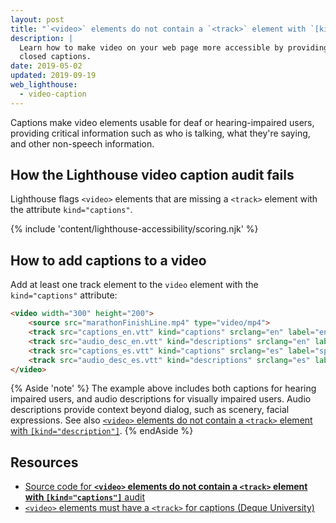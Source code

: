 ```yaml
---
layout: post
title: "`<video>` elements do not contain a `<track>` element with `[kind=\"captions\"]`"
description: |
  Learn how to make video on your web page more accessible by providing
  closed captions.
date: 2019-05-02
updated: 2019-09-19
web_lighthouse:
  - video-caption
---
```


Captions make video elements usable for deaf or hearing-impaired users,
providing critical information such as who is talking, what they're saying,
and other non-speech information.

## How the Lighthouse video caption audit fails

Lighthouse flags `<video>` elements that are missing a `<track>` element
with the attribute `kind="captions"`.

<!--
***Todo*** I tried very hard to get this audit to fail.
But no matter what, it seems to pass,
even with all sorts of errors.
See glitch: [meggin-accessibility-assets](https://glitch.com/edit/#!/meggin-accessibiity-assets-1).
Also worth mentioning that I ran accessibility audit
against the convert gifs to video codelab,
and the audit doesn't fail either.
We don't have the track info in the codelab,
which seems problematic as well.

<figure class="w-figure">
  <img class="w-screenshot" src="" alt="Lighthouse audit showing video element missing captions">
</figure>
-->

{% include 'content/lighthouse-accessibility/scoring.njk' %}

## How to add captions to a video

Add at least one track element to the `video` element
with the `kind="captions"` attribute:

```html
<video width="300" height="200">
    <source src="marathonFinishLine.mp4" type="video/mp4">
    <track src="captions_en.vtt" kind="captions" srclang="en" label="english_captions">
    <track src="audio_desc_en.vtt" kind="descriptions" srclang="en" label="english_description">
    <track src="captions_es.vtt" kind="captions" srclang="es" label="spanish_captions">
    <track src="audio_desc_es.vtt" kind="descriptions" srclang="es" label="spanish_description">
</video>
```

{% Aside 'note' %}
The example above includes both captions for hearing impaired users,
and audio descriptions for visually impaired users.
Audio descriptions provide context beyond dialog, such as scenery, facial expressions.
See also [`<video>` elements do not contain a `<track>` element with `[kind="description"]`](/video-description).
{% endAside %}

## Resources

- [Source code for **`<video>` elements do not contain a `<track>` element with `[kind="captions"]`** audit](https://github.com/GoogleChrome/lighthouse/blob/master/lighthouse-core/audits/accessibility/video-caption.js)
- [`<video>` elements must have a `<track>` for captions (Deque University)](https://dequeuniversity.com/rules/axe/3.3/video-caption)
